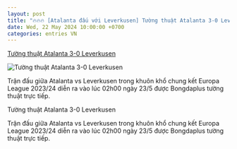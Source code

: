 ```yaml
---
layout: post
title: "🔥🔥🔥 [Atalanta đấu với Leverkusen] Tường thuật Atalanta 3-0 Leverkusen"
date: Wed, 22 May 2024 10:00:00 +0700
categories: entries VN
---
```

[Tường thuật Atalanta 3-0 Leverkusen](https://bongdaplus.vn/europa-league/truc-tiep-atalanta-vs-leverkusen-02h00-ngay-23-5-4321202405.html)

![Tường thuật Atalanta 3-0 Leverkusen](https://cdn.bongdaplus.vn/Assets/Media/2024/05/23/8/Atalanta-Leverkusen-2.jpg)

Trận đấu giữa Atalanta vs Leverkusen trong khuôn khổ chung kết Europa League 2023/24 diễn ra vào lúc 02h00 ngày 23/5 được Bongdaplus tường thuật trực tiếp.

Tường thuật Atalanta 3-0 Leverkusen

Trận đấu giữa Atalanta vs Leverkusen trong khuôn khổ chung kết Europa League 2023/24 diễn ra vào lúc 02h00 ngày 23/5 được Bongdaplus tường thuật trực tiếp.

